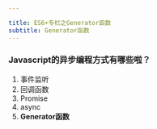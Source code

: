 ```yaml
---

title: ES6+专栏之Generator函数
subtitle: Generator函数
---
```


### Javascript的异步编程方式有哪些啦？

1. 事件监听
2. 回调函数
3. Promise
4. async
5. **Generator函数**

